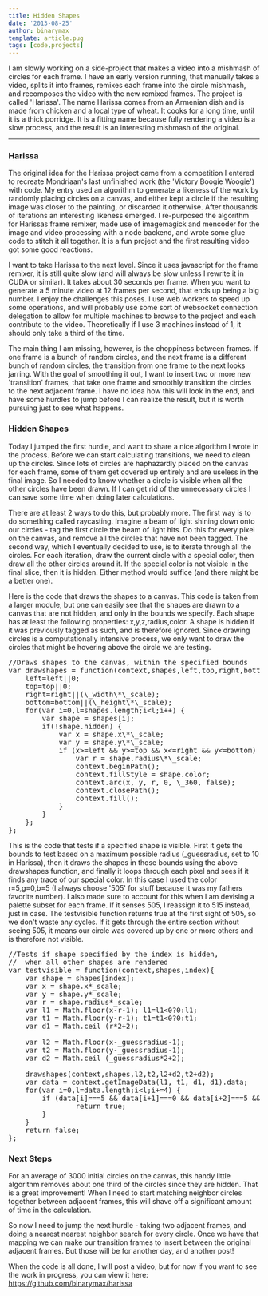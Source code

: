 ```yaml
---
title: Hidden Shapes
date: '2013-08-25'
author: binarymax
template: article.pug
tags: [code,projects]
---
```


I am slowly working on a side-project that makes a video into a mishmash of circles for each frame.  I have an early version running, that manually takes a video, splits it into frames, remixes each frame into the circle mishmash, and recomposes the video with the new remixed frames.  The project is called 'Harissa'.  The name Harissa comes from an Armenian dish and is made from chicken and a local type of wheat.  It cooks for a long time, until it is a thick porridge.  It is a fitting name because fully rendering a video is a slow process, and the result is an interesting mishmash of the original.

---

### Harissa

The original idea for the Harissa project came from a competition I entered to recreate Mondriaan's last unfinished work (the 'Victory Boogie Woogie') with code.  My entry used an algorithm to generate a likeness of the work by randomly placing circles on a canvas, and either kept a circle if the resulting image was closer to the painting, or discarded it otherwise.  After thousands of iterations an interesting likeness emerged.  I re-purposed the algorithm for Harissas frame remixer, made use of imagemagick and mencoder for the image and video processing with a node backend, and wrote some glue code to stitch it all together.  It is a fun project and the first resulting video got some good reactions.

I want to take Harissa to the next level.  Since it uses javascript for the frame remixer, it is still quite slow (and will always be slow unless I rewrite it in CUDA or similar).  It takes about 30 seconds per frame.  When you want to generate a 5 minute video at 12 frames per second, that ends up being a big number.  I enjoy the challenges this poses.  I use web workers to speed up some operations, and will probably use some sort of websocket connection delegation to allow for multiple machines to browse to the project and each contribute to the video.  Theoretically if I use 3 machines instead of 1, it should only take a third of the time.

The main thing I am missing, however, is the choppiness between frames.  If one frame is a bunch of random circles, and the next frame is a different bunch of random circles, the transition from one frame to the next looks jarring.  With the goal of smoothing it out, I want to insert two or more new 'transition' frames, that take one frame and smoothly transition the circles to the next adjacent frame.  I have no idea how this will look in the end, and have some hurdles to jump before I can realize the result, but it is worth pursuing just to see what happens.

### Hidden Shapes
Today I jumped the first hurdle, and want to share a nice algorithm I wrote in the process.  Before we can start calculating transitions, we need to clean up the circles.  Since lots of circles are haphazardly placed on the canvas for each frame, some of them get covered up entirely and are useless in the final image.  So I needed to know whether a circle is visible when all the other circles have been drawn.  If I can get rid of the unnecessary circles I can save some time when doing later calculations.

There are at least 2 ways to do this, but probably more.  The first way is to do something called raycasting.  Imagine a beam of light shining down onto our circles - tag the first circle the beam of light hits.  Do this for every pixel on the canvas, and remove all the circles that have not been tagged.  The second way, which I eventually decided to use, is to iterate through all the circles.  For each iteration, draw the current circle with a special color, then draw all the other circles around it.  If the special color is not visible in the final slice, then it is hidden.  Either method would suffice (and there might be a better one).

Here is the code that draws the shapes to a canvas.  This code is taken from a larger module, but one can easily see that the shapes are drawn to a canvas that are not hidden, and only in the bounds we specify.  Each shape has at least the following properties: x,y,z,radius,color.  A shape is hidden if it was previously tagged as such, and is therefore ignored.  Since drawing circles is a computationally intensive process, we only want to draw the circles that might be hovering above the circle we are testing.
<pre class="prettyprint lang-javascript">
//Draws shapes to the canvas, within the specified bounds
var drawshapes = function(context,shapes,left,top,right,bottom){
	left=left||0;
	top=top||0; 
	right=right||(\_width\*\_scale);
	bottom=bottom||(\_height\*\_scale);
    for(var i=0,l=shapes.length;i&lt;l;i++) {
    	var shape = shapes[i];
    	if(!shape.hidden) {
        	var x = shape.x\*\_scale;
        	var y = shape.y\*\_scale;
        	if (x&gt;=left && y&gt;=top && x&lt;=right && y&lt;=bottom) {
	        	var r = shape.radius\*\_scale;
				context.beginPath();
				context.fillStyle = shape.color;
				context.arc(x, y, r, 0, \_360, false);
				context.closePath();
				context.fill();
			}
		}     	
   	};
};
</pre>

This is the code that tests if a specified shape is visible.  First it gets the bounds to test based on a maximum possible radius (_guessradius, set to 10 in Harissa), then it draws the shapes in those bounds using the above drawshapes function, and finally it loops through each pixel and sees if it finds any trace of our special color.  In this case I used the color r=5,g=0,b=5 (I always choose '505' for stuff because it was my fathers favorite number).  I also made sure to account for this when I am devising a palette subset for each frame.  If it senses 505, I reassign it to 515 instead, just in case.  The testvisible function returns true at the first sight of 505, so we don't waste any cycles.  If it gets through the entire section without seeing 505, it means our circle was covered up by one or more others and is therefore not visible.
 
<pre class="prettyprint lang-javascript">
//Tests if shape specified by the index is hidden, 
//  when all other shapes are rendered
var testvisible = function(context,shapes,index){
	var shape = shapes[index];
	var x = shape.x*_scale;
	var y = shape.y*_scale;
	var r = shape.radius*_scale;
	var l1 = Math.floor(x-r-1); l1=l1&lt;0?0:l1;
	var t1 = Math.floor(y-r-1); t1=t1&lt;0?0:t1;
	var d1 = Math.ceil (r*2+2);

	var l2 = Math.floor(x-_guessradius-1);
	var t2 = Math.floor(y-_guessradius-1);
	var d2 = Math.ceil (_guessradius*2+2);

	drawshapes(context,shapes,l2,t2,l2+d2,t2+d2);
	var data = context.getImageData(l1, t1, d1, d1).data;
	for(var i=0,l=data.length;i&lt;l;i+=4) {
		if (data[i]===5 && data[i+1]===0 && data[i+2]===5 && data[i+3]===255) {
				return true;
		}
	}
	return false;
};
</pre>

### Next Steps

For an average of 3000 initial circles on the canvas, this handy little algorithm removes about one third of the circles since they are hidden.  That is a great improvement!  When I need to start matching neighbor circles together between adjacent frames, this will shave off a significant amount of time in the calculation.

So now I need to jump the next hurdle - taking two adjacent frames, and doing a nearest nearest neighbor search for every circle.  Once we have that mapping we can make our transition frames to insert between the original adjacent frames.  But those will be for another day, and another post!

When the code is all done, I will post a video, but for now if you want to see the work in progress, you can view it here: https://github.com/binarymax/harissa